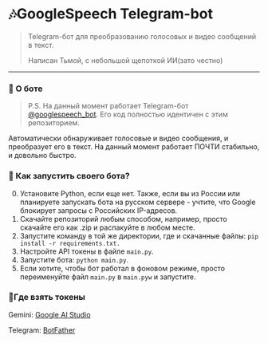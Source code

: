 # 🎶GoogleSpeech Telegram-bot
> Telegram-бот для преобразованию голосовых и видео сообщений в текст.
>
> Написан Тьмой, с небольшой щепоткой ИИ(зато честно)

---

### 💅 О боте
> P.S. На данный момент работает Telegram-бот [@googlespeech_bot](https://t.me/googlespeech_bot). Его код полностью идентичен с этим репозиторием.

Автоматически обнаруживает голосовые и видео сообщения, и преобразует его в текст.
На данный момент работает ПОЧТИ стабильно, и довольно быстро.

### 🎃 Как запустить своего бота?
0. Установите Python, если еще нет. Также, если вы из России или планируете запускать бота на русском сервере - учтите, что Google блокирует запросы с Российских IP-адресов.
1. Скачайте репозиторий любым способом, например, просто скачайте его как .zip и распакуйте в любом месте.
2. Запустите команду в той же директории, где и скачанные файлы:
`pip install -r requirements.txt.`
3. Настройте API токены в файле `main.py`.
4. Запустите бота: `python main.py`.
5. Если хотите, чтобы бот работал в фоновом режиме, просто переименуйте файл `main.py` в `main.pyw` и запустите.

### 🤔Где взять токены
Gemini: [Google AI Studio](https://aistudio.google.com/api-keys)

Telegram: [BotFather](https://t.me/BotFather)
